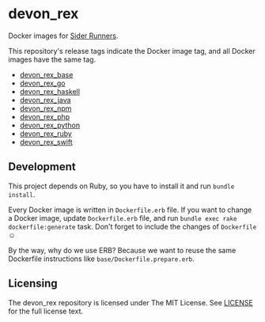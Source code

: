 # devon_rex

Docker images for [Sider Runners](https://github.com/sider/runners).

This repository's release tags indicate the Docker image tag, and all Docker images have the same tag.

* [devon_rex_base](https://hub.docker.com/r/sider/devon_rex_base)
* [devon_rex_go](https://hub.docker.com/r/sider/devon_rex_go)
* [devon_rex_haskell](https://hub.docker.com/r/sider/devon_rex_haskell)
* [devon_rex_java](https://hub.docker.com/r/sider/devon_rex_java)
* [devon_rex_npm](https://hub.docker.com/r/sider/devon_rex_npm)
* [devon_rex_php](https://hub.docker.com/r/sider/devon_rex_php)
* [devon_rex_python](https://hub.docker.com/r/sider/devon_rex_python)
* [devon_rex_ruby](https://hub.docker.com/r/sider/devon_rex_ruby)
* [devon_rex_swift](https://hub.docker.com/r/sider/devon_rex_swift)

## Development

This project depends on Ruby, so you have to install it and run `bundle install`.

Every Docker image is written in `Dockerfile.erb` file.
If you want to change a Docker image, update `Dockerfile.erb` file,
and run `bundle exec rake dockerfile:generate` task.
Don't forget to include the changes of `Dockerfile` ☺️

By the way, why do we use ERB?
Because we want to reuse the same Dockerfile instructions like `base/Dockerfile.prepare.erb`.

## Licensing

The devon_rex repository is licensed under The MIT License. See [LICENSE](LICENSE) for the full license text.
